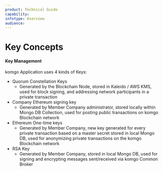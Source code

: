 ```yaml
---
product: Technical Guide
capability:
infotype: Overview
audience:
---
```


# Key Concepts

#### Key Management

komgo Application uses 4 kinds of Keys:



*   Quorum Constellation Keys
    *   Generated by the Blockchain Node, stored in Kaleido / AWS KMS, used for block signing, and addressing network participants in a private transaction
*   Company Ethereum signing key
    *   Generated by Member Company administrator, stored locally within Mongo DB Collection, used for posting public transactions on komgo Blockchain network
*   Ethereum One-time keys
    *   Generated by Member Company, new key generated for every private transaction based on a master secret stored in local Mongo DB, used for anonymizing private transactions on the komgo Blockchain network
*   RSA Key
    *   Generated by Member Company, stored in local Mongo DB, used for signing and encrypting messages sent/received via komgo Common Broker